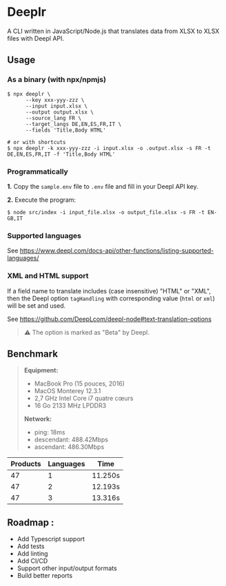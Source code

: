 # Deeplr

A CLI written in JavaScript/Node.js that translates data from XLSX to XLSX files with Deepl API.

## Usage

### As a binary (with npx/npmjs)

```shell
$ npx deeplr \
      --key xxx-yyy-zzz \
      --input input.xlsx \ 
      --output output.xlsx \
      --source_lang FR \
      --target_langs DE,EN,ES,FR,IT \
      --fields 'Title,Body HTML'

# or with shortcuts
$ npx deeplr -k xxx-yyy-zzz -i input.xlsx -o .output.xlsx -s FR -t DE,EN,ES,FR,IT -f 'Title,Body HTML'
```

### Programmatically

**1.** Copy the `sample.env` file to `.env` file and fill in your Deepl API key.

**2.** Execute the program:

```shell
$ node src/index -i input_file.xlsx -o output_file.xlsx -s FR -t EN-GB,IT
```

### Supported languages

See https://www.deepl.com/docs-api/other-functions/listing-supported-languages/

### XML and HTML support

If a field name to translate includes (case insensitive) "HTML" or "XML", then the Deepl option `tagHandling` with corresponding value (`html` or `xml`) will be set and used.

See https://github.com/DeepLcom/deepl-node#text-translation-options

> ⚠️ The option is marked as "Beta" by Deepl.

## Benchmark

> **Equipment:**
> - MacBook Pro (15 pouces, 2016)
> - MacOS Monterey 12.3.1
> - 2,7 GHz Intel Core i7 quatre cœurs
> - 16 Go 2133 MHz LPDDR3
> 
> **Network:**
> - ping: 18ms
> - descendant: 488.42Mbps
> - ascendant: 486.30Mbps

| Products | Languages | Time    |
|----------|-----------|---------|
| 47       | 1         | 11.250s |
| 47       | 2         | 12.193s |
| 47       | 3         | 13.316s |


## Roadmap : 

- Add Typescript support
- Add tests
- Add linting
- Add CI/CD
- Support other input/output formats
- Build better reports
